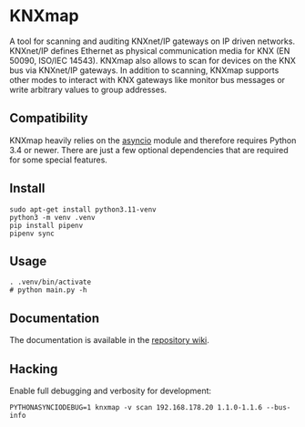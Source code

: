 # KNXmap

A tool for scanning and auditing KNXnet/IP gateways on IP driven networks. KNXnet/IP defines Ethernet as physical communication media for KNX (EN 50090, ISO/IEC 14543). KNXmap also allows to scan for devices on the KNX bus via KNXnet/IP gateways. In addition to scanning, KNXmap supports other modes to interact with KNX gateways like monitor bus messages or write arbitrary values to group addresses.

## Compatibility

KNXmap heavily relies on the [asyncio](https://docs.python.org/3/library/asyncio.html) module and therefore requires Python 3.4 or newer. There are just a few optional dependencies that are required for some special features.

## Install
```
sudo apt-get install python3.11-venv
python3 -m venv .venv
pip install pipenv
pipenv sync
```

## Usage
```
. .venv/bin/activate
# python main.py -h
```

## Documentation

The documentation is available in the [repository wiki](https://github.com/ernw/knxmap/wiki).

## Hacking

Enable full debugging and verbosity for development:

```
PYTHONASYNCIODEBUG=1 knxmap -v scan 192.168.178.20 1.1.0-1.1.6 --bus-info
```
